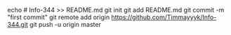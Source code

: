 echo # Info-344 >> README.md
git init
git add README.md
git commit -m "first commit"
git remote add origin https://github.com/Timmayyyk/Info-344.git
git push -u origin master
